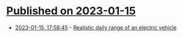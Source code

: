 # [Published on 2023-01-15](index.md)

* [2023-01-15, 17:58:45](https://news.ycombinator.com/item?id=34391407) - [Realistic daily range of an electric vehicle](https://blog.forret.com/2023/01/15/realistic-daily-range-ev/)
